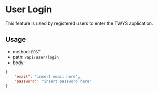 # User Login
This feature is used by registered users to enter the TWYS application.

## Usage
- method: ```POST```
- path: ```/api/user/login```
- body: 
```json
{
    "email": "insert email here",
    "password": "insert password here"
}
```